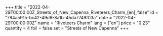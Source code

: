 +++
title = "2022-04-29T00:00:00Z_Streets_of_New_Capenna_Riveteers_Charm_[en]_false"
id = "784a5915-bc42-49d6-8a1b-45da7749f03a"
date = "2022-04-29T00:00:00Z"
name = "Riveteers Charm"
lang = ["en"]
price = "0.23"
quantity = 4
foil = false
set = "Streets of New Capenna"
+++
